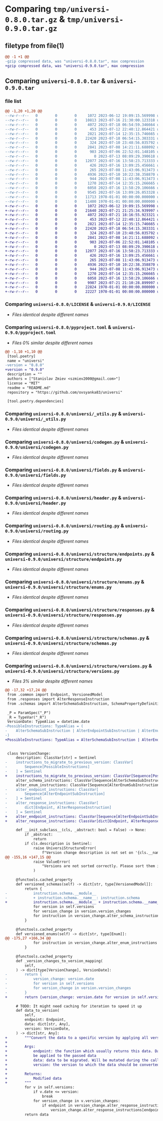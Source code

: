 # Comparing `tmp/universi-0.8.0.tar.gz` & `tmp/universi-0.9.0.tar.gz`

## filetype from file(1)

```diff
@@ -1 +1 @@
-gzip compressed data, was "universi-0.8.0.tar", max compression
+gzip compressed data, was "universi-0.9.0.tar", max compression
```

## Comparing `universi-0.8.0.tar` & `universi-0.9.0.tar`

### file list

```diff
@@ -1,20 +1,20 @@
--rw-r--r--   0        0        0     1072 2023-06-12 19:09:15.569998 universi-0.8.0/LICENSE
--rw-r--r--   0        0        0    10813 2023-07-16 21:30:00.123318 universi-0.8.0/README.md
--rw-r--r--   0        0        0     4072 2023-07-18 06:54:59.346664 universi-0.8.0/pyproject.toml
--rw-r--r--   0        0        0      453 2023-07-12 22:40:12.864421 universi-0.8.0/universi/__init__.py
--rw-r--r--   0        0        0     2821 2023-07-14 12:35:15.746665 universi-0.8.0/universi/_utils.py
--rw-r--r--   0        0        0    22420 2023-07-18 06:54:15.303331 universi-0.8.0/universi/codegen.py
--rw-r--r--   0        0        0      324 2023-07-10 23:48:56.035792 universi-0.8.0/universi/exceptions.py
--rw-r--r--   0        0        0     2841 2023-07-08 14:21:11.688092 universi-0.8.0/universi/fields.py
--rw-r--r--   0        0        0      903 2023-07-06 22:52:01.148105 universi-0.8.0/universi/header.py
--rw-r--r--   0        0        0        0 2023-07-13 08:09:29.390618 universi-0.8.0/universi/py.typed
--rw-r--r--   0        0        0    12077 2023-07-16 13:58:23.713333 universi-0.8.0/universi/routing.py
--rw-r--r--   0        0        0      426 2023-07-16 13:09:25.456661 universi-0.8.0/universi/structure/__init__.py
--rw-r--r--   0        0        0      265 2023-07-08 11:43:06.913473 universi-0.8.0/universi/structure/common.py
--rw-r--r--   0        0        0     4936 2023-07-10 10:22:38.358870 universi-0.8.0/universi/structure/endpoints.py
--rw-r--r--   0        0        0      944 2023-07-08 11:43:06.913473 universi-0.8.0/universi/structure/enums.py
--rw-r--r--   0        0        0     1270 2023-07-14 12:35:15.266665 universi-0.8.0/universi/structure/responses.py
--rw-r--r--   0        0        0     6058 2023-07-16 13:58:29.106666 universi-0.8.0/universi/structure/schemas.py
--rw-r--r--   0        0        0     9545 2023-07-16 13:09:26.053328 universi-0.8.0/universi/structure/versions.py
--rw-r--r--   0        0        0    11713 1970-01-01 00:00:00.000000 universi-0.8.0/setup.py
--rw-r--r--   0        0        0    11400 1970-01-01 00:00:00.000000 universi-0.8.0/PKG-INFO
+-rw-r--r--   0        0        0     1072 2023-06-12 19:09:15.569998 universi-0.9.0/LICENSE
+-rw-r--r--   0        0        0    21640 2023-07-21 21:25:34.939997 universi-0.9.0/README.md
+-rw-r--r--   0        0        0     4072 2023-07-21 18:16:55.923321 universi-0.9.0/pyproject.toml
+-rw-r--r--   0        0        0      453 2023-07-12 22:40:12.864421 universi-0.9.0/universi/__init__.py
+-rw-r--r--   0        0        0     2821 2023-07-14 12:35:15.746665 universi-0.9.0/universi/_utils.py
+-rw-r--r--   0        0        0    22420 2023-07-18 06:54:15.303331 universi-0.9.0/universi/codegen.py
+-rw-r--r--   0        0        0      324 2023-07-10 23:48:56.035792 universi-0.9.0/universi/exceptions.py
+-rw-r--r--   0        0        0     2841 2023-07-08 14:21:11.688092 universi-0.9.0/universi/fields.py
+-rw-r--r--   0        0        0      903 2023-07-06 22:52:01.148105 universi-0.9.0/universi/header.py
+-rw-r--r--   0        0        0        0 2023-07-13 08:09:29.390618 universi-0.9.0/universi/py.typed
+-rw-r--r--   0        0        0    12077 2023-07-16 13:58:23.713333 universi-0.9.0/universi/routing.py
+-rw-r--r--   0        0        0      426 2023-07-16 13:09:25.456661 universi-0.9.0/universi/structure/__init__.py
+-rw-r--r--   0        0        0      265 2023-07-08 11:43:06.913473 universi-0.9.0/universi/structure/common.py
+-rw-r--r--   0        0        0     4936 2023-07-10 10:22:38.358870 universi-0.9.0/universi/structure/endpoints.py
+-rw-r--r--   0        0        0      944 2023-07-08 11:43:06.913473 universi-0.9.0/universi/structure/enums.py
+-rw-r--r--   0        0        0     1270 2023-07-14 12:35:15.266665 universi-0.9.0/universi/structure/responses.py
+-rw-r--r--   0        0        0     6058 2023-07-16 13:58:29.106666 universi-0.9.0/universi/structure/schemas.py
+-rw-r--r--   0        0        0     9907 2023-07-21 21:10:28.899997 universi-0.9.0/universi/structure/versions.py
+-rw-r--r--   0        0        0    22824 1970-01-01 00:00:00.000000 universi-0.9.0/setup.py
+-rw-r--r--   0        0        0    22227 1970-01-01 00:00:00.000000 universi-0.9.0/PKG-INFO
```

### Comparing `universi-0.8.0/LICENSE` & `universi-0.9.0/LICENSE`

 * *Files identical despite different names*

### Comparing `universi-0.8.0/pyproject.toml` & `universi-0.9.0/pyproject.toml`

 * *Files 0% similar despite different names*

```diff
@@ -1,10 +1,10 @@
 [tool.poetry]
 name = "universi"
-version = "0.8.0"
+version = "0.9.0"
 description = ""
 authors = ["Stanislav Zmiev <szmiev2000@gmail.com>"]
 license = "MIT"
 readme = "README.md"
 repository = "https://github.com/ovsyanka83/universi"
 
 [tool.poetry.dependencies]
```

### Comparing `universi-0.8.0/universi/_utils.py` & `universi-0.9.0/universi/_utils.py`

 * *Files identical despite different names*

### Comparing `universi-0.8.0/universi/codegen.py` & `universi-0.9.0/universi/codegen.py`

 * *Files identical despite different names*

### Comparing `universi-0.8.0/universi/fields.py` & `universi-0.9.0/universi/fields.py`

 * *Files identical despite different names*

### Comparing `universi-0.8.0/universi/header.py` & `universi-0.9.0/universi/header.py`

 * *Files identical despite different names*

### Comparing `universi-0.8.0/universi/routing.py` & `universi-0.9.0/universi/routing.py`

 * *Files identical despite different names*

### Comparing `universi-0.8.0/universi/structure/endpoints.py` & `universi-0.9.0/universi/structure/endpoints.py`

 * *Files identical despite different names*

### Comparing `universi-0.8.0/universi/structure/enums.py` & `universi-0.9.0/universi/structure/enums.py`

 * *Files identical despite different names*

### Comparing `universi-0.8.0/universi/structure/responses.py` & `universi-0.9.0/universi/structure/responses.py`

 * *Files identical despite different names*

### Comparing `universi-0.8.0/universi/structure/schemas.py` & `universi-0.9.0/universi/structure/schemas.py`

 * *Files identical despite different names*

### Comparing `universi-0.8.0/universi/structure/versions.py` & `universi-0.9.0/universi/structure/versions.py`

 * *Files 3% similar despite different names*

```diff
@@ -17,32 +17,24 @@
 from .common import Endpoint, VersionedModel
 from .responses import AlterResponseInstruction
 from .schemas import AlterSchemaSubInstruction, SchemaPropertyDefinitionInstruction
 
 _P = ParamSpec("_P")
 _R = TypeVar("_R")
 VersionDate: TypeAlias = datetime.date
-PossibleInstructions: TypeAlias = (
-    AlterSchemaSubInstruction | AlterEndpointSubInstruction | AlterEnumSubInstruction
-)
+PossibleInstructions: TypeAlias = AlterSchemaSubInstruction | AlterEndpointSubInstruction | AlterEnumSubInstruction
 
 
 class VersionChange:
     description: ClassVar[str] = Sentinel
-    instructions_to_migrate_to_previous_version: ClassVar[
-        Sequence[PossibleInstructions]
-    ] = Sentinel
+    instructions_to_migrate_to_previous_version: ClassVar[Sequence[PossibleInstructions]] = Sentinel
     alter_schema_instructions: ClassVar[Sequence[AlterSchemaSubInstruction]] = Sentinel
     alter_enum_instructions: ClassVar[Sequence[AlterEnumSubInstruction]] = Sentinel
-    alter_endpoint_instructions: ClassVar[
-        Sequence[AlterEndpointSubInstruction]
-    ] = Sentinel
-    alter_response_instructions: ClassVar[
-        dict[Endpoint, AlterResponseInstruction]
-    ] = Sentinel
+    alter_endpoint_instructions: ClassVar[Sequence[AlterEndpointSubInstruction]] = Sentinel
+    alter_response_instructions: ClassVar[dict[Endpoint, AlterResponseInstruction]] = Sentinel
 
     def __init_subclass__(cls, _abstract: bool = False) -> None:
         if _abstract:
             return
         if cls.description is Sentinel:
             raise UniversiStructureError(
                 f"Version change description is not set on '{cls.__name__}' but is required.",
@@ -155,16 +147,15 @@
             raise ValueError(
                 "Versions are not sorted correctly. Please sort them in descending order.",
             )
 
     @functools.cached_property
     def versioned_schemas(self) -> dict[str, type[VersionedModel]]:
         return {
-            instruction.schema.__module__
-            + instruction.schema.__name__: instruction.schema
+            instruction.schema.__module__ + instruction.schema.__name__: instruction.schema
             for version in self.versions
             for version_change in version.version_changes
             for instruction in version_change.alter_schema_instructions
         }
 
     @functools.cached_property
     def versioned_enums(self) -> dict[str, type[Enum]]:
@@ -175,27 +166,34 @@
             for instruction in version_change.alter_enum_instructions
         }
 
     @functools.cached_property
     def _version_changes_to_version_mapping(
         self,
     ) -> dict[type[VersionChange], VersionDate]:
-        return {
-            version_change: version.date
-            for version in self.versions
-            for version_change in version.version_changes
-        }
+        return {version_change: version.date for version in self.versions for version_change in version.version_changes}
 
     # TODO: It might need caching for iteration to speed it up
     def data_to_version(
         self,
         endpoint: Endpoint,
         data: dict[str, Any],
         version: VersionDate,
     ) -> dict[str, Any]:
+        """Convert the data to a specific version by applying all version changes in reverse order.
+
+        Args:
+            endpoint: the function which usually returns this data. Data migrations marked with this endpoint will
+            be applied to the passed data
+            data: data to be migrated. Will be mutated during the call
+            version: the version to which the data should be converted
+
+        Returns:
+            Modified data
+        """
         for v in self.versions:
             if v.date <= version:
                 break
             for version_change in v.version_changes:
                 if endpoint in version_change.alter_response_instructions:
                     version_change.alter_response_instructions[endpoint](data)
         return data
```

